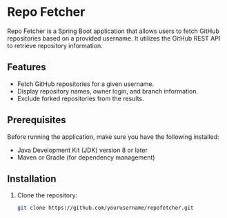 # Repo Fetcher
Repo Fetcher is a Spring Boot application that allows users to fetch GitHub repositories based on a provided username. It utilizes the GitHub REST API to retrieve repository information.

## Features
- Fetch GitHub repositories for a given username.
- Display repository names, owner login, and branch information.
- Exclude forked repositories from the results.

## Prerequisites

Before running the application, make sure you have the following installed:

- Java Development Kit (JDK) version 8 or later
- Maven or Gradle (for dependency management)

## Installation

1. Clone the repository:

   ```bash
   git clone https://github.com/yourusername/repofetcher.git